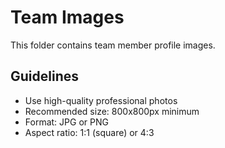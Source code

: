 # Team Images

This folder contains team member profile images.

## Guidelines
- Use high-quality professional photos
- Recommended size: 800x800px minimum
- Format: JPG or PNG
- Aspect ratio: 1:1 (square) or 4:3